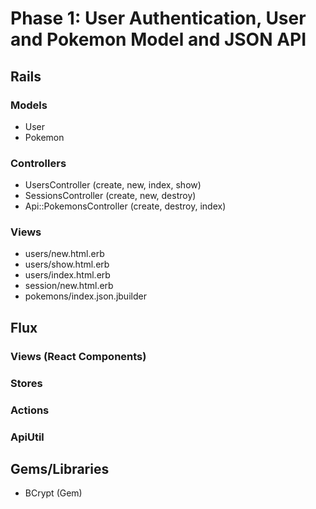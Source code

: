 # Phase 1: User Authentication, User and Pokemon Model and JSON API

## Rails
### Models
* User
* Pokemon

### Controllers
* UsersController (create, new, index, show)
* SessionsController (create, new, destroy)
* Api::PokemonsController (create, destroy, index)

### Views
* users/new.html.erb
* users/show.html.erb
* users/index.html.erb
* session/new.html.erb
* pokemons/index.json.jbuilder

## Flux
### Views (React Components)

### Stores

### Actions

### ApiUtil

## Gems/Libraries
* BCrypt (Gem)
